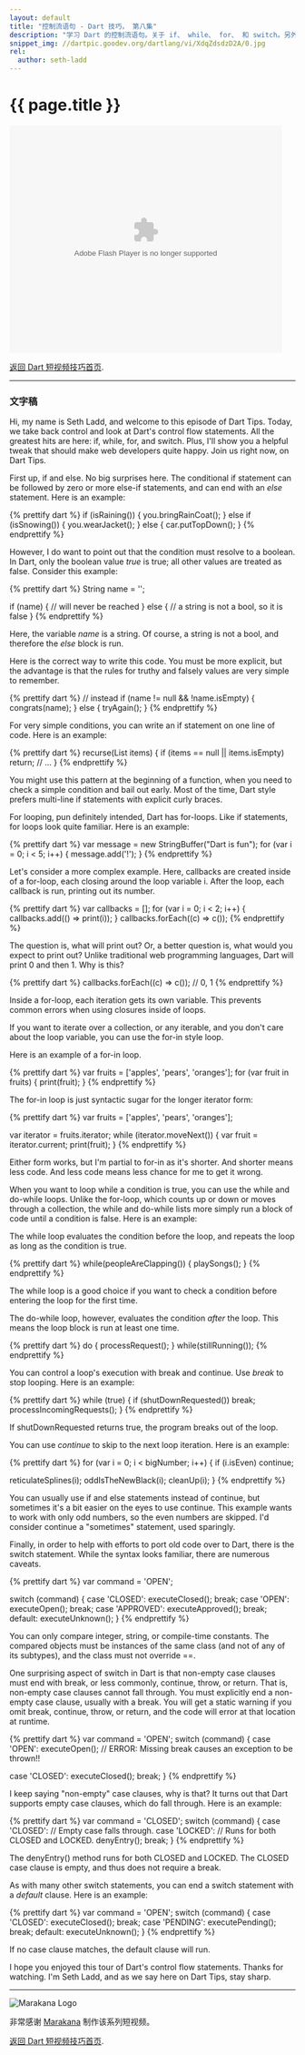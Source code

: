 ```yaml
---
layout: default
title: "控制流语句 - Dart 技巧， 第八集"
description: "学习 Dart 的控制流语句。关于 if、 while、 for、 和 switch。另外视频中还介绍了一种在 Web 开发中非常有用的技巧。 "
snippet_img: //dartpic.goodev.org/dartlang/vi/XdqZdsdzD2A/0.jpg
rel:
  author: seth-ladd
---
```


# {{ page.title }}

<!-- 
<iframe class="dart-tips-video" src="//www.youtube.com/embed/XdqZdsdzD2A" 
frameborder="0" allowfullscreen></iframe>
-->
<embed class="dart-tips-video" src="http://player.youku.com/player.php/sid/XNjQwODE0NTI4/v.swf" allowFullScreen="true" quality="high" width="480" height="400" align="middle" allowScriptAccess="always" type="application/x-shockwave-flash" />

[返回 Dart 短视频技巧首页](/dart-tips/).

<hr>

### 文字稿

Hi, my name is Seth Ladd, and welcome to this episode of Dart Tips. Today, we take back control and look at Dart's control flow statements. All the greatest hits are here: if, while, for, and switch. Plus, I'll show you a helpful tweak that should make web developers quite happy. Join us right now, on Dart Tips.

First up, if and else. No big surprises here. The conditional if statement can be followed by zero or more else-if statements, and can end with an _else_ statement. Here is an example:

{% prettify dart %}
if (isRaining()) {
  you.bringRainCoat();
} else if (isSnowing()) {
  you.wearJacket();
} else {
  car.putTopDown();
}
{% endprettify %}

However, I do want to point out that the condition must resolve to a boolean. In Dart, only the boolean value _true_ is true; all other values are treated as false. Consider this example:

{% prettify dart %}
String name = '';

if (name) {
  // will never be reached
} else {
  // a string is not a bool, so it is false
}
{% endprettify %}

Here, the variable _name_ is a string. Of course, a string is not a bool, and therefore the _else_ block is run.

Here is the correct way to write this code. You must be more explicit, but the advantage is that the rules for truthy and falsely values are very simple to remember.

{% prettify dart %}
// instead
if (name != null && !name.isEmpty) {
  congrats(name);
} else {
  tryAgain();
}
{% endprettify %}

For very simple conditions, you can write an if statement on one line of code. Here is an example:

{% prettify dart %}
recurse(List items) {
  if (items == null || items.isEmpty) return;
  // …
}
{% endprettify %}

You might use this pattern at the beginning of a function, when you need to check a simple condition and bail out early. Most of the time, Dart style prefers multi-line if statements with explicit curly braces.

For looping, pun definitely intended, Dart has for-loops. Like if statements, for loops look quite familiar. Here is an example:

{% prettify dart %}
var message = new StringBuffer("Dart is fun");
for (var i = 0; i < 5; i++) {
  message.add('!');
}
{% endprettify %}

Let's consider a more complex example. Here, callbacks are created inside of a for-loop, each closing around the loop variable i. After the loop, each callback is run, printing out its number.

{% prettify dart %}
var callbacks = [];
for (var i = 0; i < 2; i++) {
  callbacks.add(() => print(i));
}
callbacks.forEach((c) => c());
{% endprettify %}

The question is, what will print out? Or, a better question is, what would you expect to print out? Unlike traditional web programming languages, Dart will print 0 and then 1. Why is this?

{% prettify dart %}
callbacks.forEach((c) => c());
  // 0, 1
{% endprettify %}

Inside a for-loop, each iteration gets its own variable. This prevents common errors when using closures inside of loops.

If you want to iterate over a collection, or any iterable, and you don't care about the loop variable, you can use the for-in style loop.

Here is an example of a for-in loop.

{% prettify dart %}
var fruits = ['apples', 'pears', 'oranges'];
for (var fruit in fruits) {
  print(fruit);
}
{% endprettify %}

The for-in loop is just syntactic sugar for the longer iterator form:

{% prettify dart %}
var fruits = ['apples', 'pears', 'oranges'];

var iterator = fruits.iterator;
while (iterator.moveNext()) {
  var fruit = iterator.current;
  print(fruit);
}
{% endprettify %}

Either form works, but I'm partial to for-in as it's shorter. And shorter means less code. And less code means less chance for me to get it wrong.

When you want to loop while a condition is true, you can use the while and do-while loops. Unlike the for-loop, which counts up or down or moves through a collection, the while and do-while lists more simply run a block of code until a condition is false. Here is an example:

The while loop evaluates the condition before the loop, and repeats the loop as long as the condition is true.

{% prettify dart %}
while(peopleAreClapping()) {
  playSongs();
}
{% endprettify %}

The while loop is a good choice if you want to check a condition before entering the loop for the first time.

The do-while loop, however, evaluates the condition _after_ the loop. This means the loop block is run at least one time.

{% prettify dart %}
do {
  processRequest();
} while(stillRunning());
{% endprettify %}

You can control a loop's execution with break and continue. Use _break_ to stop looping. Here is an example:

{% prettify dart %}
while (true) {
  if (shutDownRequested()) break;
  processIncomingRequests();
}
{% endprettify %}

If shutDownRequested returns true, the program breaks out of the loop.

You can use _continue_ to skip to the next loop iteration. Here is an example:

{% prettify dart %}
for (var i = 0; i < bigNumber; i++) {
  if (i.isEven)
    continue;
  
  reticulateSplines(i);
  oddIsTheNewBlack(i);
  cleanUp(i);
}
{% endprettify %}

You can usually use if and else statements instead of continue, but sometimes it's a bit easier on the eyes to use continue. This example wants to work with only odd numbers, so the even numbers are skipped. I'd consider continue a "sometimes" statement, used sparingly.

Finally, in order to help with efforts to port old code over to Dart, there is the switch statement. While the syntax looks familiar, there are numerous caveats.

{% prettify dart %}
var command = 'OPEN';

switch (command) {
  case 'CLOSED':
    executeClosed();
    break;
  case 'OPEN':
    executeOpen();
    break;
  case 'APPROVED':
    executeApproved();
    break;
  default:
    executeUnknown();
}
{% endprettify %}

You can only compare integer, string, or compile-time constants. The compared objects must be instances of the same class (and not of any of its subtypes), and the class must not override ==.

One surprising aspect of switch in Dart is that non-empty case clauses must end with break, or less commonly, continue, throw, or return. That is, non-empty case clauses cannot fall through. You must explicitly end a non-empty case clause, usually with a break. You will get a static warning if you omit break, continue, throw, or return, and the code will error at that location at runtime.

{% prettify dart %}
var command = 'OPEN';
switch (command) {
  case 'OPEN':
    executeOpen();
    // ERROR: Missing break causes an exception to be thrown!!

  case 'CLOSED':
    executeClosed();
    break;
}
{% endprettify %}

I keep saying "non-empty" case clauses, why is that? It turns out that Dart supports empty case clauses, which do fall through. Here is an example:

{% prettify dart %}
var command = 'CLOSED';
switch (command) {
  case 'CLOSED':     // Empty case falls through.
  case 'LOCKED':
    // Runs for both CLOSED and LOCKED.
    denyEntry();
    break;
}
{% endprettify %}


The denyEntry() method runs for both CLOSED and LOCKED. The CLOSED case clause is empty, and thus does not require a break.

As with many other switch statements, you can end a switch statement with a _default_ clause. Here is an example:

{% prettify dart %}
var command = 'OPEN';
switch (command) {
  case 'CLOSED':
    executeClosed();
    break;
  case 'PENDING':
    executePending();
    break;
  default:
    executeUnknown();
}
{% endprettify %}


If no case clause matches, the default clause will run.

I hope you enjoyed this tour of Dart's control flow statements. Thanks for watching. I'm Seth Ladd, and as we say here on Dart Tips, stay sharp.

<hr>

<img src="imgs/marakana-logo.png" alt="Marakana Logo">

非常感谢 [Marakana](http://www.marakana.com) 制作该系列短视频。


[返回 Dart 短视频技巧首页](/dart-tips/).